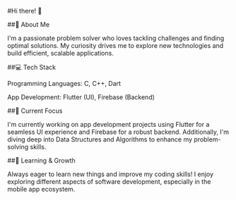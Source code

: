 #Hi there! 👋

##🚀 About Me

I'm a passionate problem solver who loves tackling challenges and finding optimal solutions. My curiosity drives me to explore new technologies and build efficient, scalable applications.

##💻 Tech Stack

Programming Languages: C, C++, Dart

App Development: Flutter (UI), Firebase (Backend)

##📱 Current Focus

I'm currently working on app development projects using Flutter for a seamless UI experience and Firebase for a robust backend. Additionally, I'm diving deep into Data Structures and Algorithms to enhance my problem-solving skills.

##🌱 Learning & Growth

Always eager to learn new things and improve my coding skills! I enjoy exploring different aspects of software development, especially in the mobile app ecosystem.
